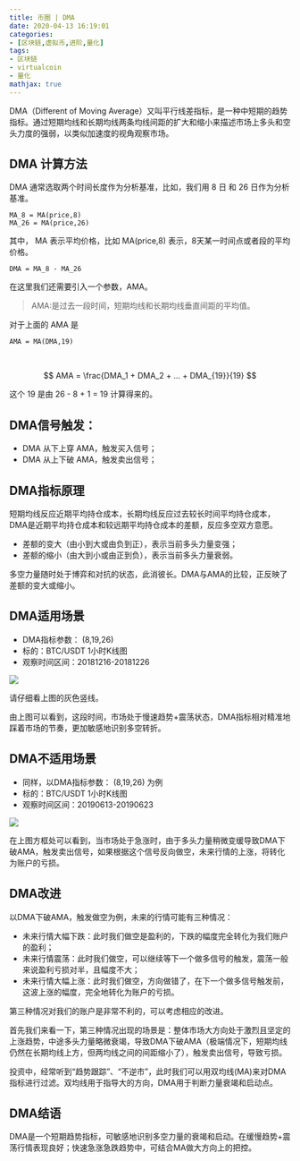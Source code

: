 ```yaml
---
title: 币圈 | DMA
date: 2020-04-13 16:19:01
categories:
- [区块链,虚拟币,进阶,量化]
tags:
- 区块链
- virtualcoin
- 量化
mathjax: true
---
```

DMA（Different of Moving Average）又叫平行线差指标，是一种中短期的趋势指标。通过短期均线和长期均线两条均线间距的扩大和缩小来描述市场上多头和空头力度的强弱，以类似加速度的视角观察市场。

<!-- more -->

## DMA 计算方法

DMA 通常选取两个时间长度作为分析基准，比如，我们用 8 日 和 26 日作为分析基准。

	MA_8 = MA(price,8)
	MA_26 = MA(price,26)

其中， MA 表示平均价格，比如 MA(price,8) 表示，8天某一时间点或者段的平均价格。

	DMA = MA_8 - MA_26

在这里我们还需要引入一个参数，AMA。

>AMA:是过去一段时间，短期均线和长期均线垂直间距的平均值。

对于上面的 AMA 是

	AMA = MA(DMA,19)

<br/>

$$  AMA = \frac{DMA_1 + DMA_2 + ... + DMA_{19}}{19} $$

这个 19 是由 26 - 8 + 1 = 19 计算得来的。

## DMA信号触发：

- DMA 从下上穿 AMA，触发买入信号；
- DMA 从上下破 AMA，触发卖出信号；

## DMA指标原理

短期均线反应近期平均持仓成本，长期均线反应过去较长时间平均持仓成本，DMA是近期平均持仓成本和较远期平均持仓成本的差额，反应多空双方意愿。

- 差额的变大（由小到大或由负到正），表示当前多头力量变强；
- 差额的缩小（由大到小或由正到负），表示当前多头力量衰弱。

多空力量随时处于博弈和对抗的状态，此消彼长。DMA与AMA的比较，正反映了差额的变大或缩小。

## DMA适用场景

- DMA指标参数： (8,19,26)
- 标的：BTC/USDT 1小时K线图
- 观察时间区间：20181216-20181226

![](/images/virtualcoin/18_0.jpg)

请仔细看上图的灰色竖线。

由上图可以看到，这段时间，市场处于慢速趋势+震荡状态，DMA指标相对精准地踩着市场的节奏，更加敏感地识别多空转折。

## DMA不适用场景

- 同样，以DMA指标参数： (8,19,26) 为例
- 标的：BTC/USDT 1小时K线图
- 观察时间区间：20190613-20190623

![](/images/virtualcoin/18_1.jpg)

在上图方框处可以看到，当市场处于急涨时，由于多头力量稍微变缓导致DMA下破AMA，触发卖出信号，如果根据这个信号反向做空，未来行情的上涨，将转化为账户的亏损。

## DMA改进

以DMA下破AMA，触发做空为例，未来的行情可能有三种情况：

- 未来行情大幅下跌：此时我们做空是盈利的，下跌的幅度完全转化为我们账户的盈利；
- 未来行情震荡：此时我们做空，可以继续等下一个做多信号的触发，震荡一般来说盈利亏损对半，且幅度不大；
- 未来行情大幅上涨：此时我们做空，方向做错了，在下一个做多信号触发前，这波上涨的幅度，完全地转化为账户的亏损。

第三种情况对我们的账户是非常不利的，可以考虑相应的改进。

首先我们来看一下，第三种情况出现的场景是：整体市场大方向处于激烈且坚定的上涨趋势，中途多头力量略微衰竭，导致DMA下破AMA（极端情况下，短期均线仍然在长期均线上方，但两均线之间的间距缩小了），触发卖出信号，导致亏损。

投资中，经常听到“趋势跟踪”、“不逆市”，此时我们可以用双均线(MA)来对DMA指标进行过滤。双均线用于指导大的方向，DMA用于判断力量衰竭和启动点。

## DMA结语

DMA是一个短期趋势指标，可敏感地识别多空力量的衰竭和启动。在缓慢趋势+震荡行情表现良好；快速急涨急跌趋势中，可结合MA做大方向上的把控。












